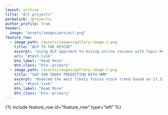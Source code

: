 ```yaml
---
layout: archive
title: "All projects"
permalink: /projects/
author_profile: true
header:
  image: "assets/images/project.png"
feature_row:
  - image_path: /assets/images/gallery-image-1.png
    title: "NLP TO THE RESCUE"
    excerpt: 'Using NLP approach to mining online reviews with Topic Modeling(LDA and ML). Datasets were from 6 months of Apple AppStore and Google Play Store reviews from all over the world.'
    url: "#test-link"
    btn_label: "Read More"
    btn_class: "btn--primary"
  - image_path: /assets/images/gallery-image-2.png
    title: "S&P 500 INDEX PREDICTION WITH HMM"
    excerpt: 'Modeled the most likely future stock trend based on 17,320 daily trading records of the S&P 500 index, Analyzed and discovered several hidden factors, like exchange rate between U.S. dollar and gold, behind market performance by using Python '
    url: "#test-link"
    btn_label: "Read More"
    btn_class: "btn--primary"
---
```


{% include feature_row id="feature_row" type="left" %}

<!-- {% include feature_row id="feature_row3" type="right" %}

{% include feature_row id="feature_row4" type="center" %} -->

<!-- feature_row2:
  - image_path: /assets/images/unsplash-gallery-image-2-th.jpg
    alt: "placeholder image 2"
    title: "Placeholder Image Right Aligned"
    excerpt: 'This is some sample content that goes here with **Markdown** formatting. Right aligned with `type="right"`'
    url: "#test-link"
    btn_label: "Read More"
    btn_class: "btn--primary"
feature_row3:
  - image_path: /assets/images/unsplash-gallery-image-2-th.jpg
    alt: "placeholder image 2"
    title: "Placeholder Image Center Aligned"
    excerpt: 'This is some sample content that goes here with **Markdown** formatting. Centered with `type="center"`'
    url: "#test-link"
    btn_label: "Read More"
    btn_class: "btn--primary" -->
